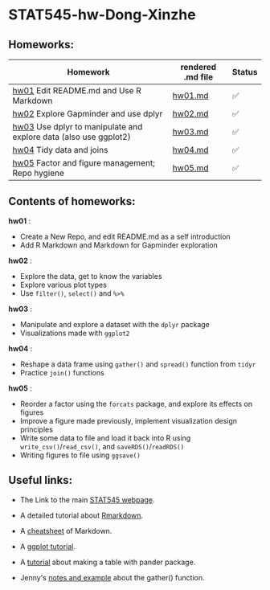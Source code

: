 # STAT545-hw-Dong-Xinzhe

## Homeworks:


|    **Homework**    |    **rendered .md file**   |  **Status**   |
|--------------------|---------------------------|---------------|
| [hw01](https://github.com/hannahdxz/STAT545-hw01-Dong-Xinzhe) Edit README.md and Use R Markdown|[hw01.md](https://github.com/hannahdxz/STAT545-hw01-Dong-Xinzhe/blob/master/hw01_gapminder.md)   |:white_check_mark:|
| [hw02](https://github.com/hannahdxz/STAT545-hw-Dong-Xinzhe/tree/master/hw%2002) Explore Gapminder and use dplyr| [hw02.md](https://github.com/hannahdxz/STAT545-hw-Dong-Xinzhe/blob/master/hw%2002/hw-02_Rmarkdown.md)   |:white_check_mark:|
| [hw03](https://github.com/hannahdxz/STAT545-hw-Dong-Xinzhe/tree/master/hw03) Use dplyr to manipulate and explore data (also use ggplot2)| [hw03.md](https://github.com/hannahdxz/STAT545-hw-Dong-Xinzhe/blob/master/hw03/hw03_Rmarkdown.md) |:white_check_mark:|
| [hw04](https://github.com/hannahdxz/STAT545-hw-Dong-Xinzhe/tree/master/hw04) Tidy data and joins|  [hw04.md](https://github.com/hannahdxz/STAT545-hw-Dong-Xinzhe/blob/master/hw04/hw04.md)|:white_check_mark:|
| [hw05](https://github.com/hannahdxz/STAT545-hw-Dong-Xinzhe/tree/master/hw05) Factor and figure management; Repo hygiene| [hw05.md](https://github.com/hannahdxz/STAT545-hw-Dong-Xinzhe/blob/master/hw05/hw05.md)|:white_check_mark:|




## Contents of homeworks:
**hw01** : 

* Create a New Repo, and edit README.md as a self introduction
* Add R Markdown and Markdown for Gapminder exploration

**hw02** :

* Explore the data, get to know the variables
* Explore various plot types
* Use `filter()`, `select()` and `%>%`
       
**hw03** :

* Manipulate and explore a dataset with the `dplyr` package
* Visualizations made with `ggplot2`
       
**hw04** :

* Reshape a data frame using `gather()` and `spread()` function from `tidyr`
* Practice `join()` functions
       
**hw05** :

* Reorder a factor using the `forcats` package, and explore its effects on figures 
* Improve a figure made previously, implement visualization design principles
* Write some data to file and load it back into R using `write_csv()`/`read_csv()`, and `saveRDS()`/`readRDS()`
* Writing figures to file using `ggsave()`

 


## Useful links:

* The Link to the main [STAT545 webpage](http://stat545.com/).

* A detailed tutorial about [Rmarkdown](http://rmarkdown.rstudio.com/lesson-1.html).

* A [cheatsheet](https://github.com/adam-p/markdown-here/wiki/Markdown-Cheatsheet) of Markdown.

* A [ggplot tutorial](https://github.com/jennybc/ggplot2-tutorial/blob/master/gapminder-ggplot2-univariate-quantitative.md).

* A [tutorial](https://cran.r-project.org/web/packages/pander/README.html) about making a table with pander package.

* Jenny's [notes and example](https://github.com/jennybc/lotr-tidy/blob/master/02-gather.md) about the gather() function.
